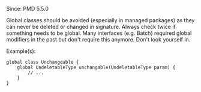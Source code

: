Since: PMD 5.5.0

Global classes should be avoided (especially in managed packages) as they can never be deleted or changed in signature. Always check twice if something needs to be global.
Many interfaces (e.g. Batch) required global modifiers in the past but don't require this anymore. Don't look yourself in.

Example(s):
```
global class Unchangeable {
	global UndeletableType unchangable(UndeletableType param) {
		// ...
	}
}
```
